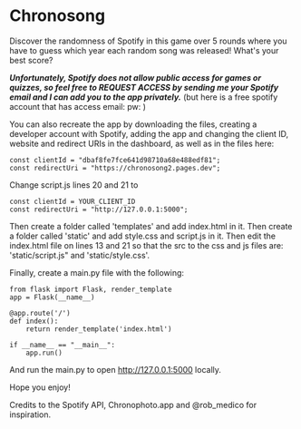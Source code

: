 # Chronosong

Discover the randomness of Spotify in this game over 5 rounds where you have to guess which year each random song was released! What's your best score?

***Unfortunately, Spotify does not allow public access for games or quizzes, so feel free to REQUEST ACCESS by sending me your Spotify email and I can add you to the app privately.*** (but here is a free spotify account that has access email: pw: )


You can also recreate the app by downloading the files, creating a developer account with Spotify, adding the app and changing the client ID, website and redirect URIs in the dashboard, as well as in the files here:

```
const clientId = "dbaf8fe7fce641d98710a68e488edf81";
const redirectUri = "https://chronosong2.pages.dev";
```

Change script.js lines 20 and 21
to
```
const clientId = YOUR_CLIENT_ID
const redirectUri = "http://127.0.0.1:5000";
```

Then create a folder called 'templates' and add index.html in it.
Then create a folder called 'static' and add style.css and script.js in it.
Then edit the index.html file on lines 13 and 21 so that the src to the css and js files are: 'static/script.js" and 'static/style.css'.

Finally, create a main.py file with the following:

```
from flask import Flask, render_template
app = Flask(__name__)

@app.route('/')
def index():
    return render_template('index.html')

if __name__ == "__main__":
    app.run()
```

And run the main.py to open http://127.0.0.1:5000 locally.

Hope you enjoy!


Credits to the Spotify API, Chronophoto.app and @rob_medico for inspiration.
